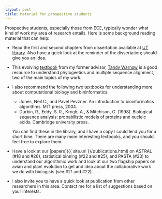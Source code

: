 ```yaml
---
layout: post
title: Material for prospective students
---
```


Prospective students, especially those from ECE, typically wonder what kind of work my area of research entails. 
Here is some background reading material that can help:

* Read the first and second chapters from dissertation available at [UT library](https://repositories.lib.utexas.edu/bitstream/handle/2152/31377/MIRARABBAYGI-DISSERTATION-2015.pdf). Also have a quick look at the reminder of the dissertation; should
give you an idea. 

* This evolving [textbook](http://tandy.cs.illinois.edu/textbook-v2.pdf) from my former advisor, [Tandy Warnow](http://tandy.cs.illinois.edu/) is
a good resource to understand phylogeetics and multiple sequence alignment, two of the main topics of my work. 

* I also recommend the following two textbooks for understanding more about computational biology and bininformatics.
    * Jones, Neil C., and Pavel Pevzner. An introduction to bioinformatics algorithms. MIT press, 2004.
    * Durbin, R., Eddy, S. R., Krogh, A., & Mitchison, G. (1998). Biological sequence analysis: probabilistic models of proteins and nucleic acids. Cambridge university press.

  You can find these in the library, and I have a copy I could lend you for a short time. There are many more interesting textbooks, and you should feel free
to explore them. 

* Have a look at our [papers]({{ site.url }}/publications.html) on ASTRAL (#18 and #26), statistical binning (#22 and #25), and PASTA (#23) to understand our algorithmic work
and look at our two flagship papers on avian and plant evolution to get and idea about the collaborative work we do with biologists (see #21 and #22).

* I also invite you to have a quick look at publication from other researchers in this area. Contact me for a list of suggestions based on your interests. 
